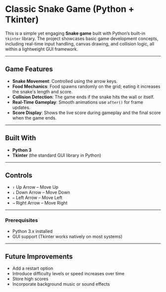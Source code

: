 # Classic Snake Game (Python + Tkinter)

This is a simple yet engaging **Snake game** built with Python’s built-in `tkinter` library. The project showcases basic game development concepts, including real-time input handling, canvas drawing, and collision logic, all within a lightweight GUI framework.

---

## Game Features

* **Snake Movement**: Controlled using the arrow keys.
* **Food Mechanics**: Food spawns randomly on the grid; eating it increases the snake's length and score.
* **Collision Detection**: The game ends if the snake hits the wall or itself.
* **Real-Time Gameplay**: Smooth animations use `after()` for frame updates.
* **Score Display**: Shows the live score during gameplay and the final score when the game ends.

---

## Built With

* **Python 3**
* **Tkinter** (the standard GUI library in Python)

---

## Controls

* `↑` Up Arrow – Move Up
* `↓` Down Arrow – Move Down
* `←` Left Arrow – Move Left
* `→` Right Arrow – Move Right

---

### Prerequisites

* Python 3.x installed
* GUI support (Tkinter works natively on most systems)

---

## Future Improvements

* Add a restart option
* Introduce difficulty levels or speed increases over time
* Store high scores
* Incorporate background music or sound effects
